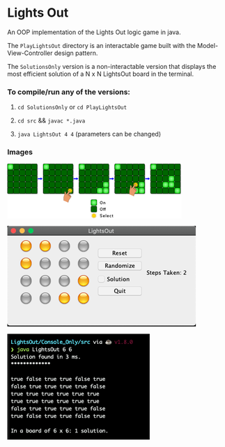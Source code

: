# Lights Out

An OOP implementation of the Lights Out logic game in java. 

The `PlayLightsOut` directory is an interactable game built with the Model-View-Controller design pattern.

The `SolutionsOnly` version is a non-interactable version that  displays the most efficient solution of a N x N LightsOut board in the terminal.


### To compile/run any of the versions:   

1) `cd SolutionsOnly` or `cd PlayLightsOut`

2) `cd src` && `javac *.java` 

3) `java LightsOut 4 4` (parameters can be changed)


### Images
![game](imgs/game.png)

![ui](imgs/ui.png)

![terminal](imgs/terminal.png)



